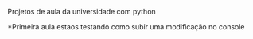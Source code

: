 Projetos de aula da universidade com python

*Primeira aula estaos testando como subir uma modificação no console
